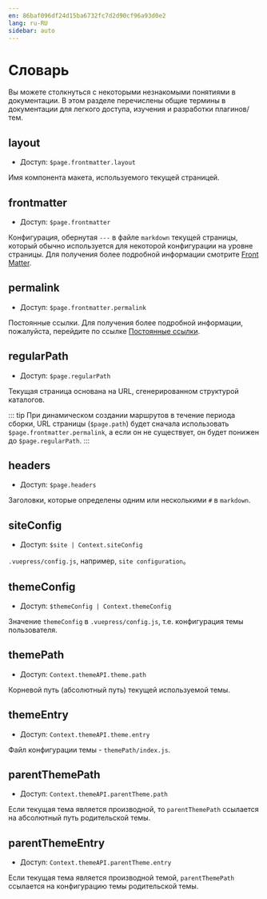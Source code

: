 ```yaml
---
en: 86baf096df24d15ba6732fc7d2d90cf96a93d0e2
lang: ru-RU
sidebar: auto
---
```


# Словарь

Вы можете столкнуться с некоторыми незнакомыми понятиями в документации. В этом разделе перечислены общие термины в документации для легкого доступа, изучения и разработки плагинов/тем.

## layout

- Доступ: `$page.frontmatter.layout`

Имя компонента макета, используемого текущей страницей.

## frontmatter

- Доступ: `$page.frontmatter`

Конфигурация, обернутая `---` в файле `markdown` текущей страницы, который обычно используется для некоторой конфигурации на уровне страницы. Для получения более подробной информации смотрите [Front Matter](../guide/frontmatter.md).

## permalink

- Доступ: `$page.frontmatter.permalink`

Постоянные ссылки. Для получения более подробной информации, пожалуйста, перейдите по ссылке [Постоянные ссылки](../guide/permalinks.md).

## regularPath

- Доступ: `$page.regularPath`

Текущая страница основана на URL, сгенерированном структурой каталогов.

::: tip
При динамическом создании маршрутов в течение периода сборки, URL страницы (`$page.path`) будет сначала использовать `$page.frontmatter.permalink`, а если он не существует, он будет понижен до `$page.regularPath`.
:::

## headers

- Доступ: `$page.headers`

Заголовки, которые определены одним или несколькими `#` в `markdown`.

## siteConfig

- Доступ: `$site | Context.siteConfig`

`.vuepress/config.js`, например, `site configuration`。

## themeConfig

- Доступ: `$themeConfig | Context.themeConfig`

Значение `themeConfig` в `.vuepress/config.js`, т.е. конфигурация темы пользователя.

## themePath

- Доступ: `Context.themeAPI.theme.path`

Корневой путь (абсолютный путь) текущей используемой темы.

## themeEntry

- Доступ: `Context.themeAPI.theme.entry`

Файл конфигурации темы - `themePath/index.js`.

## parentThemePath

- Доступ: `Context.themeAPI.parentTheme.path`

Если текущая тема является производной, то `parentThemePath` ссылается на абсолютный путь родительской темы.

## parentThemeEntry

- Доступ: `Context.themeAPI.parentTheme.entry`

Если текущая тема является производной темой, `parentThemePath` ссылается на конфигурацию темы родительской темы.

